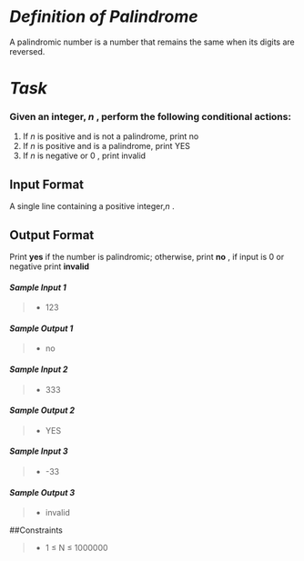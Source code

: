 # *Definition of Palindrome*
A palindromic number  is a number that remains the same when its digits are reversed.

# *Task*
### Given an integer, *_n_* , perform the following conditional actions:
1. If _n_  is positive and is not a  palindrome, print no
2. If _n_ is positive and is  a  palindrome, print YES
3. If _n_ is negative or 0 , print invalid 


## Input Format
A single line containing a positive integer,_n_ .

## Output Format
Print **yes** if the number is palindromic; otherwise, print **no** , if input is 0 or negative print **invalid**

#### *Sample Input 1* 
>- 123
#### *Sample Output 1*
>- no



#### *Sample Input 2*
>- 333
#### *Sample Output 2*
>- YES


#### *Sample Input 3*
>- -33
#### *Sample Output 3*
>- invalid


##Constraints
>- 1 ≤ N ≤ 1000000
